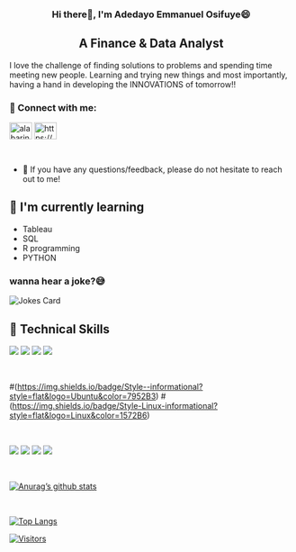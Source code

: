 <p align="center">


<P/>

<h3 align="center">
Hi there👋, I'm Adedayo Emmanuel Osifuye😄
</h3>

<h2 align="center">
A Finance & Data Analyst
</h2>

I love the challenge of finding solutions to problems and spending time meeting new people. Learning and trying new things and most importantly, having a hand in developing the INNOVATIONS of tomorrow!!

### 🤝 Connect with me:

<p align="center">

<a href="https://twitter.com/alabarinn" target="blank"><img align="center" src="https://raw.githubusercontent.com/rahuldkjain/github-profile-readme-generator/master/src/images/icons/Social/twitter.svg" alt="alabarinn" height="30" width="40" /></a>
<a href="https://linkedin.com/in/adedayo-osifuye/" target="blank"><img align="center" src="https://raw.githubusercontent.com/rahuldkjain/github-profile-readme-generator/master/src/images/icons/Social/linked-in-alt.svg" alt="https://www.linkedin.com/in/adedayo-osifuye/" height="30" width="40" /></a>

</p>

</p>

</br>

- 💬 If you have any questions/feedback, please do not hesitate to reach out to me!


## 🌱 I'm currently learning

- Tableau
- SQL
- R programming
- PYTHON

<!--- Computer jokes --->
### wanna hear a joke?😅
![Jokes Card](https://readme-jokes.vercel.app/api)

## 💼 Technical Skills

![](https://img.shields.io/badge/Code-Python-informational?style=flat&logo=Python&color=E34F26)
![](https://img.shields.io/badge/Code-SQL-informational?style=flat&logo=SQL&color=F7DF1E)
![](https://img.shields.io/badge/Code-R-informational?style=flat&logo=RSTUDIO&color=E34F26)
![](https://img.shields.io/badge/Code-tableau-informational?style=flat&logo=tableau&color=E34F26)

</br>

#(https://img.shields.io/badge/Style--informational?style=flat&logo=Ubuntu&color=7952B3)
#(https://img.shields.io/badge/Style-Linux-informational?style=flat&logo=Linux&color=1572B6)

</br>

![](https://img.shields.io/badge/Tools-Tableau-informational?style=flat&logo=Tableau&color=F24E1E)
![](https://img.shields.io/badge/Tools-Git-informational?style=flat&logo=Git&color=F05032)
![](https://img.shields.io/badge/Tools-GitHub-informational?style=flat&logo=GitHub&color=181717)
![](https://img.shields.io/badge/Tools-VScode-informational?style=flat&logo=Visualstudiocode&color=181717)

<br>

[![Anurag’s github stats](https://github-readme-stats.vercel.app/api?username=Deewhy95)](https://github.com/Deewhy95)

<br>

[![Top Langs](https://github-readme-stats.vercel.app/api/top-langs/?username=Deewhy95&layout=compact)](https://github.com/Deewhy95)

[![Visitors](https://visitor-badge.glitch.me/badge?page_id=Deewhy95.Deewhy95)](https://www.yushi.dev/)
